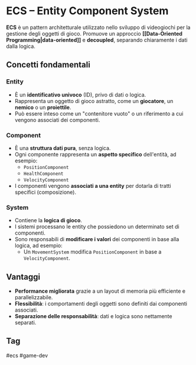 # **ECS – Entity Component System**

**ECS** è un pattern architetturale utilizzato nello sviluppo di videogiochi per la gestione degli oggetti di gioco. Promuove un approccio **[[Data-Oriented Programming|data-oriented]]** e **decoupled**, separando chiaramente i dati dalla logica.
## **Concetti fondamentali**

### Entity
- È un **identificativo univoco** (ID), privo di dati o logica.
- Rappresenta un oggetto di gioco astratto, come un **giocatore**, un **nemico** o un **proiettile**.
- Può essere inteso come un "contenitore vuoto" o un riferimento a cui vengono associati dei componenti.
### Component
- È una **struttura dati pura**, senza logica.
- Ogni componente rappresenta un **aspetto specifico** dell'entità, ad esempio:
    - `PositionComponent`
    - `HealthComponent`
    - `VelocityComponent`
- I componenti vengono **associati a una entity** per dotarla di tratti specifici (composizione).
### System
- Contiene la **logica di gioco**.
- I sistemi processano le entity che possiedono un determinato set di componenti.
- Sono responsabili di **modificare i valori** dei componenti in base alla logica, ad esempio:
    - Un `MovementSystem` modifica `PositionComponent` in base a `VelocityComponent`.
## Vantaggi

- **Performance migliorata** grazie a un layout di memoria più efficiente e parallelizzabile.
- **Flessibilità**: i comportamenti degli oggetti sono definiti dai componenti associati.
- **Separazione delle responsabilità**: dati e logica sono nettamente separati.
## **Tag**

#ecs #game-dev